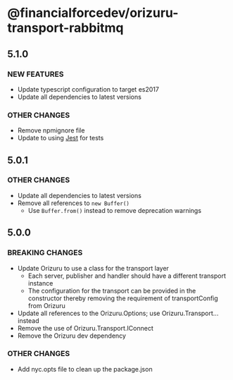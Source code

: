# @financialforcedev/orizuru-transport-rabbitmq

## 5.1.0

### NEW FEATURES
- Update typescript configuration to target es2017
- Update all dependencies to latest versions

### OTHER CHANGES
- Remove npmignore file
- Update to using [Jest](https://jestjs.io/en/) for tests

## 5.0.1

### OTHER CHANGES
- Update all dependencies to latest versions
- Remove all references to `new Buffer()`
	- Use `Buffer.from()` instead to remove deprecation warnings

## 5.0.0

### BREAKING CHANGES
- Update Orizuru to use a class for the transport layer
	- Each server, publisher and handler should have a different transport instance
	- The configuration for the transport can be provided in the constructor thereby removing the requirement of transportConfig from Orizuru
- Update all references to the Orizuru.Options; use Orizuru.Transport... instead
- Remove the use of Orizuru.Transport.IConnect
- Remove the Orizuru dev dependency

### OTHER CHANGES
- Add nyc.opts file to clean up the package.json
